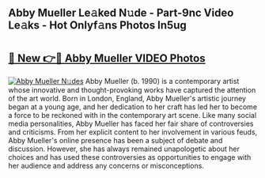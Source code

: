 ## Abby Mueller Le𝚊ked N𝚞de - Part-9nc Video Le𝚊ks - Hot Onlyf𝚊ns Photos In5ug

# <h2><a href="http://ab79770.deff.icu/?id=Abby+Mueller">🔗 New 👉🔴 Abby Mueller VIDEO Photos</a></h2>

[![Abby Mueller N𝚞des](https://i.imgur.com/rIISA9y.gif)](http://ab79770.deff.icu/?id=Abby+Mueller)
Abby Mueller (b. 1990) is a contemporary artist whose innovative and thought-provoking works have captured the attention of the art world. Born in London, England, Abby Mueller's artistic journey began at a young age, and her dedication to her craft has led her to become a force to be reckoned with in the contemporary art scene. Like many social media personalities, Abby Mueller has faced her fair share of controversies and criticisms. From her explicit content to her involvement in various feuds, Abby Mueller's online presence has been a subject of debate and discussion. However, she has always remained unapologetic about her choices and has used these controversies as opportunities to engage with her audience and address any concerns or misconceptions.
